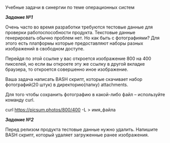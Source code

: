 Учебные задачи в синергии по теме операционных систем

***Задание №1***

Очень часто во время разработки требуются тестовые данные для проверки работоспособности продукта. Текстовые данные генерировать обычно проблем нет. Но как быть с фотографиями? Для этого есть платформы которые предоставляют наборы разных изображений в свободном доступе.

Перейдя по этой ссылке у вас откроется изображение 800 на 400 пикселей, но если вы откроете эту же ссылку в другой вкладке браузера, то откроется совершенно иное изображение.

Ваша задача написать BASH скрипт, которые скачивает набор фотографий(20 штук) в директорию(папку) attachments.

Для того чтобы сохранить фотографию в какой-либо файл – используйте команду curl.

curl https://picsum.photos/800/400 -L > имя_файла

***Задание №2***

Перед релизом продукта тестовые данные нужно удалить. Напишите BASH скрипт, который удаляет загруженные ранее изображения.
